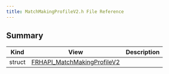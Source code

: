 ```yaml
---
title: MatchMakingProfileV2.h File Reference
---
```


## Summary
| Kind | View | Description |
|------|------|-------------|
|struct|[FRHAPI_MatchMakingProfileV2](/unreal-plugins/all/structfrhapi__matchmakingprofilev2/#structFRHAPI__MatchMakingProfileV2)||
